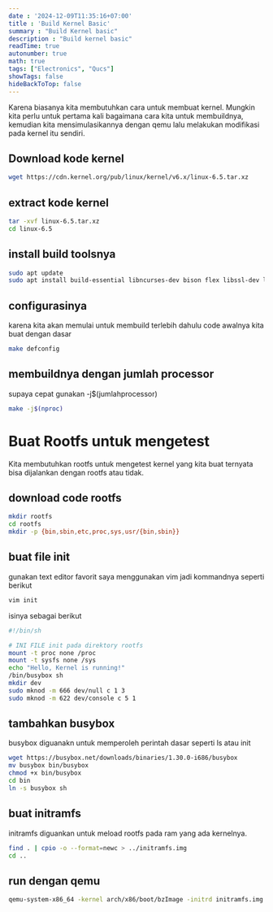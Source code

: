 ```yaml
---
date : '2024-12-09T11:35:16+07:00'
title : 'Build Kernel Basic'
summary : "Build Kernel basic"
description : "Build kernel basic"
readTime: true
autonumber: true
math: true
tags: ["Electronics", "Qucs"]
showTags: false
hideBackToTop: false
---
```


Karena biasanya kita membutuhkan cara untuk membuat kernel. Mungkin kita perlu untuk pertama kali bagaimana cara kita untuk membuildnya, kemudian kita mensimulasikannya dengan qemu lalu melakukan modifikasi pada kernel itu sendiri.

## Download kode kernel
```bash
wget https://cdn.kernel.org/pub/linux/kernel/v6.x/linux-6.5.tar.xz
```
## extract kode kernel
```bash
tar -xvf linux-6.5.tar.xz
cd linux-6.5
```

## install build toolsnya
```bash
sudo apt update
sudo apt install build-essential libncurses-dev bison flex libssl-dev libelf-dev
```


## configurasinya
karena kita akan memulai untuk membuild terlebih dahulu code awalnya kita buat dengan dasar
```bash
make defconfig

```
## membuildnya dengan jumlah processor
supaya cepat gunakan -j$(jumlahprocessor)
```bash
make -j$(nproc)
```

# Buat Rootfs untuk mengetest 
Kita membutuhkan rootfs untuk mengetest kernel yang kita buat ternyata bisa dijalankan dengan rootfs atau tidak.

## download code rootfs
```bash
mkdir rootfs
cd rootfs
mkdir -p {bin,sbin,etc,proc,sys,usr/{bin,sbin}}

```
## buat file init
gunakan text editor favorit saya menggunakan vim jadi kommandnya seperti berikut

```bash
vim init

```
isinya sebagai berikut
```bash
#!/bin/sh

# INI FILE init pada direktory rootfs
mount -t proc none /proc
mount -t sysfs none /sys
echo "Hello, Kernel is running!"
/bin/busybox sh
mkdir dev
sudo mknod -m 666 dev/null c 1 3
sudo mknod -m 622 dev/console c 5 1
```
## tambahkan busybox
busybox diguanakn untuk memperoleh perintah dasar seperti ls atau init
```bash
wget https://busybox.net/downloads/binaries/1.30.0-i686/busybox
mv busybox bin/busybox
chmod +x bin/busybox
cd bin
ln -s busybox sh
```

## buat initramfs
initramfs diguankan untuk meload rootfs pada ram yang ada kernelnya.
```bash
find . | cpio -o --format=newc > ../initramfs.img
cd ..
```
## run dengan qemu 
```bash
qemu-system-x86_64 -kernel arch/x86/boot/bzImage -initrd initramfs.img -append "console=ttyS0 init=/bin/sh" -nographic
```